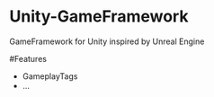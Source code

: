 # Unity-GameFramework
  GameFramework for Unity inspired by Unreal Engine

#Features
  - GameplayTags
  - ...
